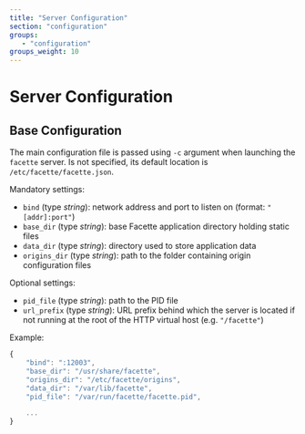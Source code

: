 ```yaml
---
title: "Server Configuration"
section: "configuration"
groups:
   - "configuration"
groups_weight: 10
---
```


# Server Configuration

## Base Configuration

The main configuration file is passed using `-c` argument when launching the `facette` server. Is not specified, its
default location is `/etc/facette/facette.json`.

Mandatory settings:

 * `bind` (type _string_): network address and port to listen on (format: `"[addr]:port"`)
 * `base_dir` (type _string_): base Facette application directory holding static files
 * `data_dir` (type _string_): directory used to store application data
 * `origins_dir` (type _string_): path to the folder containing origin configuration files

Optional settings:

 * `pid_file` (type _string_): path to the PID file
 * `url_prefix` (type _string_): URL prefix behind which the server is located if not running at the root of the HTTP
   virtual host (e.g. `"/facette"`)

Example:

```javascript
{
    "bind": ":12003",
    "base_dir": "/usr/share/facette",
    "origins_dir": "/etc/facette/origins",
    "data_dir": "/var/lib/facette",
    "pid_file": "/var/run/facette/facette.pid",

    ...
}
```
